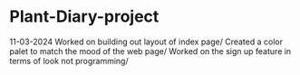 # Plant-Diary-project

11-03-2024
Worked on building out layout of index page/ Created a color palet to match the mood of the web page/ Worked on the sign up feature in terms of look not programming/
